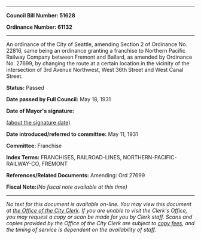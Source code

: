 

********

**Council Bill Number: 51628**
   
**Ordinance Number: 61132**
********

 An ordinance of the City of Seattle, amending Section 2 of Ordinance No. 22816, same being an ordinance granting a franchise to Northern Pacific Railway Company between Fremont and Ballard, as amended by Ordinance No. 27699, by changing the route at a certain location in the vicinity of the intersection of 3rd Avenue Northwest, West 36th Street and West Canal Street.

**Status:** Passed
   
**Date passed by Full Council:** May 18, 1931
   
**Date of Mayor's signature:**
   
[(about the signature date)](/~public/approvaldate.htm)
   
   
   
**Date introduced/referred to committee:** May 11, 1931
   
**Committee:** Franchise
   
   
**Index Terms:** FRANCHISES, RAILROAD-LINES, NORTHERN-PACIFIC-RAILWAY-CO, FREMONT

**References/Related Documents:** Amending: Ord 27699

**Fiscal Note:**_(No fiscal note available at this time)_
********

_No text for this document is available on-line. You may view this document at [the Office of the City Clerk](http://www.seattle.gov/leg/clerk/contactUs.htm). If you are unable to visit the Clerk's Office, you may request a copy or scan be made for you by Clerk staff. Scans and copies provided by the Office of the City Clerk are subject to [copy fees](http://clerk.seattle.gov/~public/clerkfees.htm), and the timing of service is dependent on the availability of staff._

